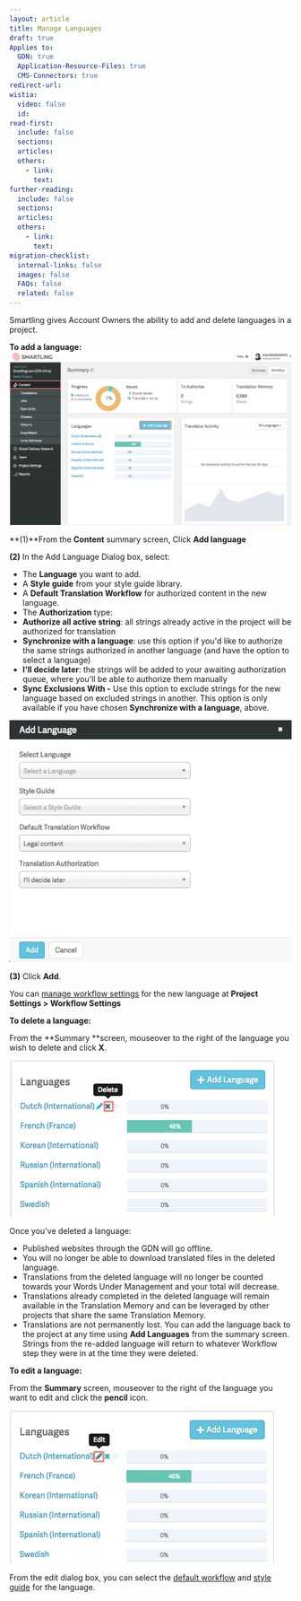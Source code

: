 ```yaml
---
layout: article
title: Manage Languages
draft: true
Applies to:
  GDN: true
  Application-Resource-Files: true
  CMS-Connectors: true
redirect-url:
wistia:
  video: false
  id:
read-first:
  include: false
  sections:
  articles:
  others:
    - link:
      text:
further-reading:
  include: false
  sections:
  articles:
  others:
    - link:
      text:
migration-checklist:
  internal-links: false
  images: false
  FAQs: false
  related: false
---
```



Smartling gives Account Owners the ability to add and delete languages in a project.

**To add a language:**![](/uploads/versions/manage-languages1---x----1243-762x---.png)

**(1)**From the **Content** summary screen, Click **Add language**

**(2)** In the Add Language Dialog box, select:

* The **Language** you want to add.
* A **Style guide** from your style guide library.
* A **Default Translation Workflow** for authorized content in the new language.
* The **Authorization** type:
* **Authorize all active string**: all strings already active in the project will be authorized for translation
* **Synchronize with a language**: use this option if you'd like to authorize the same strings authorized in another language (and have the option to select a language)
* **I'll decide later**: the strings will be added to your awaiting authorization queue, where you'll be able to authorize them manually
* **Sync Exclusions With -** Use this option to exclude strings for the new language based on excluded strings in another. This option is only available if you have chosen **Synchronize with a language**, above.


![](/uploads/versions/manage-language2---x----575-492x---.png)

**(3)** Click **Add**.

You can [manage workflow settings](/hc/en-us/articles/203604913-Create-and-Customize-a-Workflow#Default) for the new language at&nbsp;**Project Settings &gt; Workflow Settings**

**To delete a language:**

From the **Summary&nbsp;**screen, mouseover to the right of the language you wish to delete and click **X**.

![](/uploads/versions/managelanguage3---x----474-279x---.png)

Once you've deleted a language:

* Published websites through the GDN will go offline.
* You will no longer be able to download translated files in the deleted language.
* Translations from the deleted language will no longer be counted towards your Words Under Management and your total will decrease.
* Translations already completed in the deleted language will remain available in the Translation Memory and can be leveraged by other projects that share the same Translation Memory.
* Translations are not permanently lost. You can add the language back to the project at any time using **Add Languages** from the summary screen. Strings from the re-added language will return to whatever Workflow step they were in at the time they were deleted.


**To edit a language:**

From the **Summary** screen, mouseover to the right of the language you want to edit and click the **pencil** icon.

![](/uploads/versions/manage-language-4---x----473-273x---.png)

From the edit dialog box, you can select the [default workflow](/hc/en-us/articles/203604913-Create-and-Customize-a-Workflow#Default) and [style guide](/hc/en-us/articles/201427556) for the language.